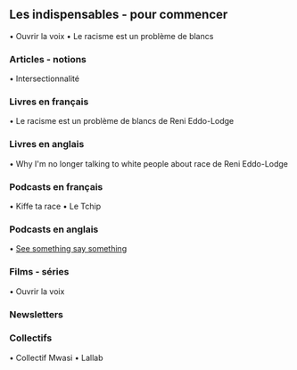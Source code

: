 ## Les indispensables - pour commencer
• Ouvrir la voix
• Le racisme est un problème de blancs

### Articles - notions
• Intersectionnalité

### Livres en français 
• Le racisme est un problème de blancs de Reni Eddo-Lodge

### Livres en anglais
• Why I'm no longer talking to white people about race de Reni Eddo-Lodge

### Podcasts en français
• Kiffe ta race
• Le Tchip

### Podcasts en anglais
• [See something say something](https://itunes.apple.com/us/podcast/see-something-say-something/id1169261799?mt=2)

### Films - séries
• Ouvrir la voix

### Newsletters


### Collectifs
• Collectif Mwasi
• Lallab
